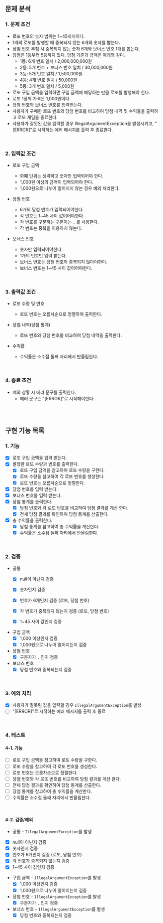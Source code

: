 ## 문제 분석

### 1. 문제 조건
- 로또 번호의 숫자 범위는 1~45까지이다.
- 1개의 로또를 발행할 때 중복되지 않는 6개의 숫자를 뽑는다.
- 당첨 번호 추첨 시 중복되지 않는 숫자 6개와 보너스 번호 1개를 뽑는다.
- 당첨은 1등부터 5등까지 있다. 당첨 기준과 금액은 아래와 같다.
  - 1등: 6개 번호 일치 / 2,000,000,000원
  - 2등: 5개 번호 + 보너스 번호 일치 / 30,000,000원
  - 3등: 5개 번호 일치 / 1,500,000원
  - 4등: 4개 번호 일치 / 50,000원
  - 5등: 3개 번호 일치 / 5,000원
- 로또 구입 금액을 입력하면 구입 금액에 해당하는 만큼 로또를 발행해야 한다. 
- 로또 1장의 가격은 1,000원이다.
- 당첨 번호와 보너스 번호를 입력받는다.
- 사용자가 구매한 로또 번호와 당첨 번호를 비교하여 당첨 내역 및 수익률을 출력하고 로또 게임을 종료한다.
- 사용자가 잘못된 값을 입력할 경우 IllegalArgumentException를 발생시키고, "[ERROR]"로 시작하는 에러 메시지를 출력 후 종료한다.


<br>

### 2. 입력값 조건
- 로또 구입 금액
  - 화폐 단위는 생략하고 숫자만 입력되어야 한다.
  - 1,000원 이상의 금액이 입력되어야 한다.
  - 1,000원으로 나누어 떨어지지 않는 경우 예외 처리한다.

- 당첨 번호
  - 6개의 당첨 번호가 입력되어야한다.
  - 각 번호는 1~45 사이 값이어야한다.
  - 각 번호를 구분하는 구분자는 `,` 를 사용한다.
  - 각 번호는 중복을 허용하지 않는다.

- 보너스 번호
  - 숫자만 입력되어야한다.
  - 1개의 번호만 입력 받는다.
  - 보너스 번호는 당첨 번호와 중복되지 않아야한다.
  - 보너스 번호는 1~45 사이 값이어야한다.


<br>

### 3. 출력값 조건
- 로또 수량 및 번호
  - 로또 번호는 오름차순으로 정렬하여 출력한다.

- 당첨 내역(당첨 통계)
  - 로또 번호와 당첨 번호를 비교하여 당첨 내역을 출력한다.

- 수익률
  - 수익률은 소수점 둘째 자리에서 반올림한다.
  
<br>

### 4. 종료 조건
- 예외 상황 시 에러 문구를 출력한다.
  - 에러 문구는 "[ERROR]"로 시작해야한다.

<br><br>

## 구현 기능 목록

### 1. 기능
- [x] 로또 구입 금액을 입력 받는다.
- [x] 발행한 로또 수량과 번호를 출력한다.
  - [x] 로또 구입 금액을 참고하여 로또 수량을 구한다.
  - [x] 로또 수량을 참고하여 각 로또 번호를 생성한다.
  - [x] 로또 번호는 오름차순으로 정렬한다.
- [x] 당첨 번호를 입력 받는다.
- [x] 보너스 번호를 입력 받는다.
- [x] 당첨 통계를 출력한다.
  - [x] 당첨 번호와 각 로또 번호를 비교하여 당첨 결과를 계산 한다.
  - [x] 전체 당첨 결과를 확인하여 당첨 통계를 산출한다.
- [x] 총 수익률을 출력한다.
  - [x] 당첨 통계를 참고하여 총 수익률을 계산한다.
  - [x] 수익률은 소수점 둘째 자리에서 반올림한다.

<br>

### 2. 검증
- 공통
  - [x] null이 아닌지 검증
  - [x] 숫자인지 검증
  - [x] 번호가 6개인지 검증 (로또, 당첨 번호)
  - [x] 각 번호가 중복되지 않는지 검증 (로또, 당첨 번호)
  - [x] 1~45 사이 값인지 검증


- 구입 금액
  - [x] 1,000 이상인지 검증
  - [x] 1,000원으로 나누어 떨어지는지 검증

- 당첨 번호
  - [x] 구분자가 `,` 인지 검증

- 보너스 번호
  - [x] 당첨 번호와 중복되는지 검증

<br>

### 3. 예외 처리
- [x] 사용자가 잘못된 값을 입력할 경우 `IllegalArgumentException`를 발생
- [ ] "[ERROR]"로 시작하는 에러 메시지를 출력 후 종료

<br>

### 4. 테스트
#### 4-1. 기능
- [ ] 로또 구입 금액을 참고하여 로또 수량을 구한다.
- [ ] 로또 수량을 참고하여 각 로또 번호를 생성한다.
- [ ] 로또 번호는 오름차순으로 정렬한다.
- [ ] 당첨 번호와 각 로또 번호를 비교하여 당첨 결과를 계산 한다.
- [ ] 전체 당첨 결과를 확인하여 당첨 통계를 산출한다.
- [ ] 당첨 통계를 참고하여 총 수익률을 계산한다.
- [ ] 수익률은 소수점 둘째 자리에서 반올림한다.

<br>

#### 4-2. 검증/예외
  
- 공통 - `IllegalArgumentException`를 발생
- [x] null이 아닌지 검증
- [x] 숫자인지 검증
- [x] 번호가 6개인지 검증 (로또, 당첨 번호)
- [x] 각 번호가 중복되지 않는지 검증
- [x] 1~45 사이 값인지 검증

- 구입 금액 - `IllegalArgumentException`를 발생
  - [x] 1,000 이상인지 검증
  - [x] 1,000원으로 나누어 떨어지는지 검증

- 당첨 번호 - `IllegalArgumentException`를 발생
  - [x] 구분자가 `,` 인지 검증

- 보너스 번호 - `IllegalArgumentException`를 발생
  - [x] 당첨 번호와 중복되는지 검증
